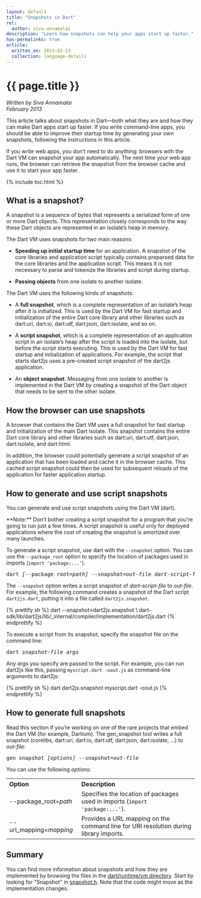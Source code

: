 ```yaml
---
layout: default
title: "Snapshots in Dart"
rel:
  author: siva-annamalai
description: "Learn how snapshots can help your apps start up faster."
has-permalinks: true
article:
  written_on: 2013-02-13
  collection: language-details
---
```


# {{ page.title }}

<em>Written by Siva Annamalai <br />
<time pubdate date="2013-02-13">February 2013</time>
</em>

This article talks about snapshots in Dart—both
what they are and how they can make Dart apps start up faster.
If you write command-line apps,
you should be able to improve their startup time
by generating your own snapshots,
following the instructions in this article.

If you write web apps, you don’t need to do anything:
browsers with the Dart VM can snapshot your app automatically.
The next time your web app runs,
the browser can retrieve the snapshot from the browser cache
and use it to start your app faster.


{% include toc.html %}


## What is a snapshot?

A snapshot is a sequence of bytes
that represents a serialized form
of one or more Dart objects.
This representation closely corresponds to
the way these Dart objects are represented
in an isolate’s heap in memory.

The Dart VM uses snapshots for two main reasons:

* **Speeding up initial startup time**
  for an application.
  A snapshot of the core libraries and application script
  typically contains preparsed data for
  the core libraries and the application script.
  This means it is not necessary to parse and tokenize
  the libraries and script during startup.

* **Passing objects**
  from one isolate to another isolate.
 
The Dart VM uses the following kinds of snapshots:

* A **full snapshot**,
  which is a complete representation of
  an isolate’s heap after it is initialized.
  This is used by the Dart VM for
  fast startup and initialization of
  the entire Dart core library and other libraries
  such as dart:uri, dart:io, dart:utf, dart:json, dart:isolate, and so on.

* A **script snapshot**,
  which is a complete representation of
  an application script in an isolate’s heap
  after the script is loaded into the isolate,
  but before the script starts executing.
  This is used by the Dart VM for
  fast startup and initialization of applications.
  For example, the script that starts dart2js
  uses a pre-created script snapshot of the dart2js application.

* An **object snapshot**.
  Messaging from one isolate to another
  is implemented in the Dart VM by
  creating a snapshot of the Dart object
  that needs to be sent to the other isolate.


## How the browser can use snapshots

A browser that contains the Dart VM uses
a full snapshot for fast startup and initialization
of the main Dart isolate.
This snapshot contains the entire Dart core library and other libraries
such as dart:uri, dart:utf, dart:json, dart:isolate, and dart:html.

In addition, the browser could potentially generate
a script snapshot of an application that has been loaded
and cache it in the browser cache.
This cached script snapshot could then be used for
subsequent reloads of the application for faster application startup.


## How to generate and use script snapshots

You can generate and use script snapshots using the Dart VM (dart).

<aside class="alert alert-info" markdown="1">
**Note:**
Don't bother creating a script
snapshot for a program that you're going to run
just a few times.
A script snapshot is useful only for deployed applications
where the cost of creating the snapshot
is amortized over many launches.
</aside>

To generate a script snapshot,
use dart with the `--snapshot` option.
You can use the `--package_root` option
to specify the location of packages used in imports
(`import 'package:...'`).

<pre>
dart <em>[</em>--package_root=<em>path]</em> --snapshot=<em>out-file</em> <em>dart-script-file</em>
</pre>

The `--snapshot` option writes
a script snapshot of _dart-script-file_ to _out-file_.
For example, the following command creates
a snapshot of the Dart script `dart2js.dart`,
putting it into a file called `dart2js.snapshot`.

{% prettify sh %}
dart --snapshot=dart2js.snapshot \ 
    dart-sdk/lib/dart2js/lib/_internal/compiler/implementation/dart2js.dart
{% endprettify %}

To execute a script from its snapshot,
specify the snapshot file on the command line:

<pre>
dart <em>snapshot-file</em> <em>args</em>
</pre>

Any _args_ you specify are passed to the script.
For example, you can run dart2js like this,
passing `myscript.dart -oout.js` as command-line arguments to dart2js:

{% prettify sh %}
dart dart2js.snapshot myscript.dart -oout.js
{% endprettify %}

## How to generate full snapshots

Read this section if you’re working on
one of the rare projects that embed the Dart VM (for example, Dartium).
The gen_snapshot tool writes a full snapshot
(corelibs, dart:uri, dart:io, dart:utf, dart:json, dart:isolate, ...)
to _out-file_:

<pre>
gen_snapshot <em>[options]</em> --snapshot=<em>out-file</em>
</pre>

You can use the following _options_:

<table class="table">
  <tr style="text-align:left">
    <th>Option</th> <th>Description</th>
  </tr>
  <tr>
    <td class="nowrap">
      --package_root=<em>path</em>
    </td>
    <td>
      Specifies the location of packages used in imports
      (<code>import 'package:...'</code>).</td>
  </tr>
  <tr>
    <td class="nowrap">
      --url_mapping=<em>mapping</em>
    </td>
    <td>
      Provides a URL mapping on the command line for URI resolution
      during library imports.</td>
  </tr>
</table>


## Summary

You can find more information about snapshots
and how they are implemented by browsing the files in the
[dart/runtime/vm directory](http://code.google.com/p/dart/source/browse/#svn%2Fbranches%2Fbleeding_edge%2Fdart%2Fruntime%2Fvm).
Start by looking for "Snapshot" in
[snapshot.h](http://code.google.com/p/dart/source/browse/branches/bleeding_edge/dart/runtime/vm/snapshot.h).
Note that the code might move as the implementation changes.
